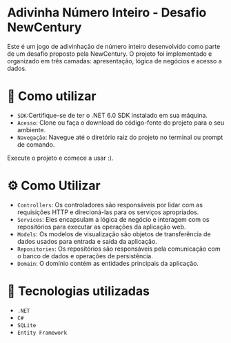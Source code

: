 
# Adivinha Número Inteiro - Desafio NewCentury

Este é um jogo de adivinhação de número inteiro desenvolvido como parte de um desafio proposto pela NewCentury. O projeto foi implementado e organizado em três camadas: apresentação, lógica de negócios e acesso a dados.

# :hammer: Como utilizar

- `SDK`:Certifique-se de ter o .NET 6.0 SDK instalado em sua máquina.
- `Acesso`: Clone ou faça o download do código-fonte do projeto para o seu ambiente.
- `Navegação`: Navegue até o diretório raiz do projeto no terminal ou prompt de comando.

Execute o projeto e comece a usar :).

# :gear: Como Utilizar

- `Controllers`: Os controladores são responsáveis por lidar com as requisições HTTP e direcioná-las para os serviços apropriados.
- `Services`: Eles encapsulam a lógica de negócio e interagem com os repositórios para executar as operações da aplicação web.
- `Models`: Os modelos de visualização são objetos de transferência de dados usados para entrada e saída da aplicação.
- `Repositories`: Os repositórios são responsáveis pela comunicação com o banco de dados e operações de persistência.
- `Domain`: O domínio contém as entidades principais da aplicação.

# :rocket: Tecnologias utilizadas

- `.NET`
- `C#`
- `SQLite`
- `Entity Framework`
